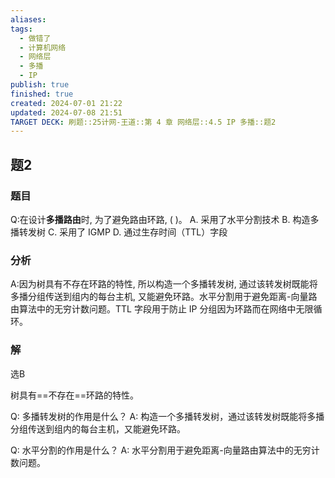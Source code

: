 ```yaml
---
aliases: 
tags:
  - 做错了
  - 计算机网络
  - 网络层
  - 多播
  - IP
publish: true
finished: true
created: 2024-07-01 21:22
updated: 2024-07-08 21:51
TARGET DECK: 刷题::25计网-王道::第 4 章 网络层::4.5 IP 多播::题2
---
```


## 题2
### 题目
Q:在设计**多播路由**时, 为了避免路由环路, ( )。
A. 采用了水平分割技术
B. 构造多播转发树
C. 采用了 IGMP
D. 通过生存时间（TTL）字段
### 分析
A:因为树具有不存在环路的特性, 所以构造一个多播转发树, 通过该转发树既能将多播分组传送到组内的每台主机, 又能避免环路。水平分割用于避免距离-向量路由算法中的无穷计数问题。TTL 字段用于防止 IP 分组因为环路而在网络中无限循环。
### 解
选B



树具有==不存在==环路的特性。



Q: 多播转发树的作用是什么？
A: 构造一个多播转发树，通过该转发树既能将多播分组传送到组内的每台主机，又能避免环路。



Q: 水平分割的作用是什么？
A: 水平分割用于避免距离-向量路由算法中的无穷计数问题。




